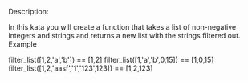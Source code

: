 Description:

In this kata you will create a function that takes a list of non-negative integers and strings and returns a new list with the strings filtered out.
Example

filter_list([1,2,'a','b']) == [1,2]
filter_list([1,'a','b',0,15]) == [1,0,15]
filter_list([1,2,'aasf','1','123',123]) == [1,2,123]